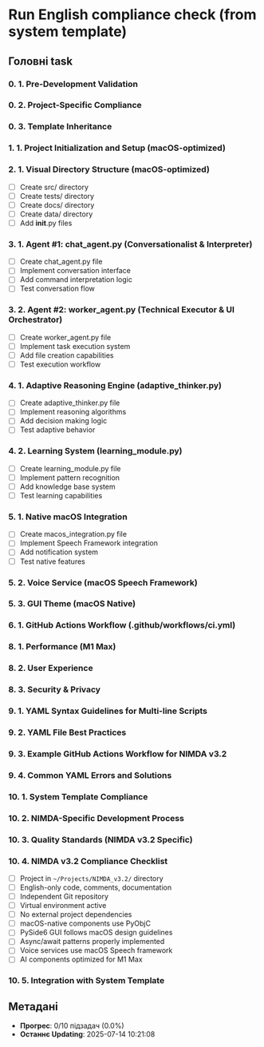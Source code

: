 # Run English compliance check (from system template)

## Головні task

### 0. 1. Pre-Development Validation

### 0. 2. Project-Specific Compliance

### 0. 3. Template Inheritance

### 1. 1. Project Initialization and Setup (macOS-optimized)

### 2. 1. Visual Directory Structure (macOS-optimized)
- [ ] Create src/ directory
- [ ] Create tests/ directory  
- [ ] Create docs/ directory
- [ ] Create data/ directory
- [ ] Add __init__.py files

### 3. 1. Agent #1: chat_agent.py (Conversationalist & Interpreter)
- [ ] Create chat_agent.py file
- [ ] Implement conversation interface
- [ ] Add command interpretation logic
- [ ] Test conversation flow

### 3. 2. Agent #2: worker_agent.py (Technical Executor & UI Orchestrator)
- [ ] Create worker_agent.py file
- [ ] Implement task execution system
- [ ] Add file creation capabilities
- [ ] Test execution workflow

### 4. 1. Adaptive Reasoning Engine (adaptive_thinker.py)
- [ ] Create adaptive_thinker.py file
- [ ] Implement reasoning algorithms
- [ ] Add decision making logic
- [ ] Test adaptive behavior

### 4. 2. Learning System (learning_module.py)
- [ ] Create learning_module.py file
- [ ] Implement pattern recognition
- [ ] Add knowledge base system
- [ ] Test learning capabilities

### 5. 1. Native macOS Integration
- [ ] Create macos_integration.py file
- [ ] Implement Speech Framework integration
- [ ] Add notification system
- [ ] Test native features

### 5. 2. Voice Service (macOS Speech Framework)

### 5. 3. GUI Theme (macOS Native)

### 6. 1. GitHub Actions Workflow (.github/workflows/ci.yml)

### 8. 1. Performance (M1 Max)

### 8. 2. User Experience

### 8. 3. Security & Privacy

### 9. 1. YAML Syntax Guidelines for Multi-line Scripts

### 9. 2. YAML File Best Practices

### 9. 3. Example GitHub Actions Workflow for NIMDA v3.2

### 9. 4. Common YAML Errors and Solutions

### 10. 1. System Template Compliance

### 10. 2. NIMDA-Specific Development Process

### 10. 3. Quality Standards (NIMDA v3.2 Specific)

### 10. 4. NIMDA v3.2 Compliance Checklist
- [ ] Project in `~/Projects/NIMDA_v3.2/` directory
- [ ] English-only code, comments, documentation
- [ ] Independent Git repository
- [ ] Virtual environment active
- [ ] No external project dependencies
- [ ] macOS-native components use PyObjC
- [ ] PySide6 GUI follows macOS design guidelines
- [ ] Async/await patterns properly implemented
- [ ] Voice services use macOS Speech framework
- [ ] AI components optimized for M1 Max

### 10. 5. Integration with System Template

## Метадані
- **Прогрес**: 0/10 підзадач (0.0%)
- **Останнє Updating**: 2025-07-14 10:21:08
